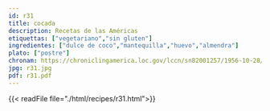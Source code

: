 ```yaml
---
id: r31
title: cocada
description: Recetas de las Américas
etiquettas: ["vegetariano","sin gluten"]
ingredientes: ["dulce de coco","mantequilla","huevo","almendra"]
plato: ["postre"]
chronam: https://chroniclingamerica.loc.gov/lccn/sn82001257/1956-10-28/ed-1/seq-5/
jpg: r31.jpg
pdf: r31.pdf
---
```


{{< readFile file="./html/recipes/r31.html">}}